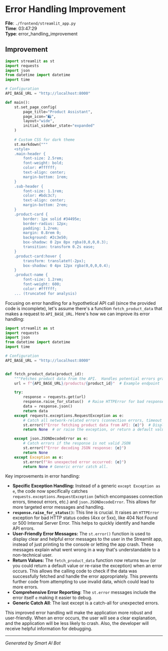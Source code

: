 # Error Handling Improvement

**File**: `./frontend/streamlit_app.py`  
**Time**: 03:47:29  
**Type**: error_handling_improvement

## Improvement

```python
import streamlit as st
import requests
import json
from datetime import datetime
import time

# Configuration
API_BASE_URL = "http://localhost:8000"

def main():
    st.set_page_config(
        page_title="Product Assistant",
        page_icon="🛍️",
        layout="wide",
        initial_sidebar_state="expanded"
    )
    
    # Custom CSS for dark theme
    st.markdown("""
    <style>
    .main-header {
        font-size: 2.5rem;
        font-weight: bold;
        color: #ffffff;
        text-align: center;
        margin-bottom: 1rem;
    }
    .sub-header {
        font-size: 1.1rem;
        color: #bdc3c7;
        text-align: center;
        margin-bottom: 2rem;
    }
    .product-card {
        border: 1px solid #34495e;
        border-radius: 12px;
        padding: 1.2rem;
        margin: 0.8rem 0;
        background: #2c3e50;
        box-shadow: 0 2px 8px rgba(0,0,0,0.3);
        transition: transform 0.2s ease;
    }
    .product-card:hover {
        transform: translateY(-2px);
        box-shadow: 0 4px 12px rgba(0,0,0,0.4);
    }
    .product-name {
        font-size: 1.2rem;
        font-weight: 600;
        color: #ffffff;
    ... (truncated for analysis)
```

Focusing on error handling for a hypothetical API call (since the provided code is incomplete), let's assume there's a function `fetch_product_data` that makes a request to `API_BASE_URL`. Here's how we can improve its error handling:

```python
import streamlit as st
import requests
import json
from datetime import datetime
import time

# Configuration
API_BASE_URL = "http://localhost:8000"


def fetch_product_data(product_id):
    """Fetches product data from the API.  Handles potential errors gracefully."""
    url = f"{API_BASE_URL}/products/{product_id}"  # Example endpoint

    try:
        response = requests.get(url)
        response.raise_for_status()  # Raise HTTPError for bad responses (4xx or 5xx)
        data = response.json()
        return data
    except requests.exceptions.RequestException as e:
        # Catch all network-related errors (connection errors, timeout errors, etc.)
        st.error(f"Error fetching product data from API: {e}")  # Display user-friendly error message
        return None  # or raise the exception, or return a default value

    except json.JSONDecodeError as e:
        # Catch errors if the response is not valid JSON
        st.error(f"Error decoding JSON response: {e}")
        return None
    except Exception as e:
        st.error(f"An unexpected error occurred: {e}")
        return None # Generic error catch all.
```

Key improvements in error handling:

* **Specific Exception Handling:**  Instead of a generic `except Exception as e`, the code now specifically catches `requests.exceptions.RequestException` (which encompasses connection errors, timeout errors, etc.) and `json.JSONDecodeError`.  This allows for more targeted error messages and handling.
* **`response.raise_for_status()`:**  This line is crucial.  It raises an `HTTPError` exception for bad HTTP status codes (4xx or 5xx), like 404 Not Found or 500 Internal Server Error.  This helps to quickly identify and handle API errors.
* **User-Friendly Error Messages:** The `st.error()` function is used to display clear and helpful error messages to the user in the Streamlit app, instead of just printing to the console or letting the app crash.  These messages explain what went wrong in a way that's understandable to a non-technical user.
* **Return Values:**  The `fetch_product_data` function now returns `None` (or you could return a default value or re-raise the exception) when an error occurs. This allows the calling code to check if the data was successfully fetched and handle the error appropriately. This prevents further code from attempting to use invalid data, which could lead to more errors.
* **Comprehensive Error Reporting**:  The `st.error` messages include the error itself `e` making it easier to debug.
* **Generic Catch All**: The last except is a catch-all for unexpected errors.

This improved error handling will make the application more robust and user-friendly.  When an error occurs, the user will see a clear explanation, and the application will be less likely to crash. Also, the developer will receive helpful information for debugging.

---
*Generated by Smart AI Bot*
